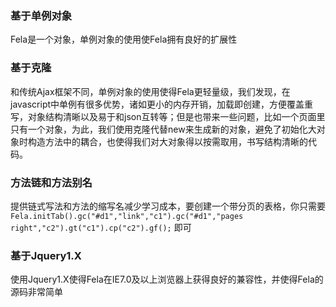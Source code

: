 ### 基于单例对象
Fela是一个对象，单例对象的使用使Fela拥有良好的扩展性
 
### 基于克隆
和传统Ajax框架不同，单例对象的使用使得Fela更轻量级，我们发现，在javascript中单例有很多优势，诸如更小的内存开销，加载即创建，方便覆盖重写，对象结构清晰以及易于和json互转等；但是也带来一些问题，比如一个页面里只有一个对象，为此，我们使用克隆代替new来生成新的对象，避免了初始化大对象时构造方法中的耦合，也使得我们对大对象得以按需取用，书写结构清晰的代码。

### 方法链和方法别名
提供链式写法和方法的缩写名减少学习成本，要创建一个带分页的表格，你只需要
`Fela.initTab().gc("#d1","link","c1").gc("#d1","pages right","c2").gt("c1").cp("c2").gf();`
即可

### 基于Jquery1.X
使用Jquery1.X使得Fela在IE7.0及以上浏览器上获得良好的兼容性，并使得Fela的源码非常简单
